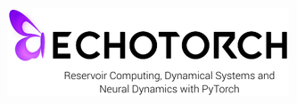 <p align="center"><img src="https://github.com/nschaetti/echotorch.github.io/blob/main/echotorch_complete.png?raw=true" /></p>
